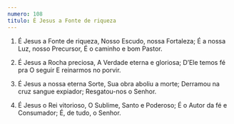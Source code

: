 ```yaml
---
numero: 108
titulo: É Jesus a Fonte de riqueza
---
```

1. É Jesus a Fonte de riqueza,
   Nosso Escudo, nossa Fortaleza;
   É a nossa Luz, nosso Precursor,
   É o caminho e bom Pastor.

2. É Jesus a Rocha preciosa,
   A Verdade eterna e gloriosa;
   D’Ele temos fé pra O seguir
   E reinarmos no porvir.

3. É Jesus a nossa eterna Sorte,
   Sua obra aboliu a morte;
   Derramou na cruz sangue expiador;
   Resgatou-nos o Senhor.

4. É Jesus o Rei vitorioso,
   O Sublime, Santo e Poderoso;
   É o Autor da fé e Consumador;
   É, de tudo, o Senhor.
